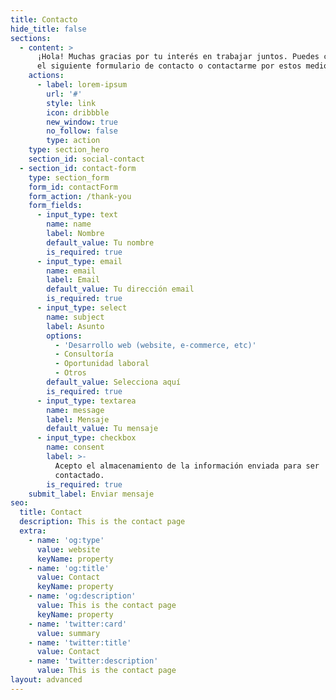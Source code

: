 ```yaml
---
title: Contacto
hide_title: false
sections:
  - content: >
      ¡Hola! Muchas gracias por tu interés en trabajar juntos. Puedes completar
      el siguiente formulario de contacto o contactarme por estos medios:
    actions:
      - label: lorem-ipsum
        url: '#'
        style: link
        icon: dribbble
        new_window: true
        no_follow: false
        type: action
    type: section_hero
    section_id: social-contact
  - section_id: contact-form
    type: section_form
    form_id: contactForm
    form_action: /thank-you
    form_fields:
      - input_type: text
        name: name
        label: Nombre
        default_value: Tu nombre
        is_required: true
      - input_type: email
        name: email
        label: Email
        default_value: Tu dirección email
        is_required: true
      - input_type: select
        name: subject
        label: Asunto
        options:
          - 'Desarrollo web (website, e-commerce, etc)'
          - Consultoría
          - Oportunidad laboral
          - Otros
        default_value: Selecciona aquí
        is_required: true
      - input_type: textarea
        name: message
        label: Mensaje
        default_value: Tu mensaje
      - input_type: checkbox
        name: consent
        label: >-
          Acepto el almacenamiento de la información enviada para ser
          contactado.
        is_required: true
    submit_label: Enviar mensaje
seo:
  title: Contact
  description: This is the contact page
  extra:
    - name: 'og:type'
      value: website
      keyName: property
    - name: 'og:title'
      value: Contact
      keyName: property
    - name: 'og:description'
      value: This is the contact page
      keyName: property
    - name: 'twitter:card'
      value: summary
    - name: 'twitter:title'
      value: Contact
    - name: 'twitter:description'
      value: This is the contact page
layout: advanced
---
```

